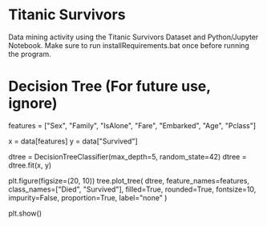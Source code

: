 # Titanic Survivors
Data mining activity using the Titanic Survivors Dataset and Python/Jupyter Notebook.
Make sure to run installRequirements.bat once before running the program.

# Decision Tree (For future use, ignore)
features = ["Sex", "Family", "IsAlone", "Fare", "Embarked", "Age", "Pclass"]

x = data[features]
y = data["Survived"]

dtree = DecisionTreeClassifier(max_depth=5, random_state=42)
dtree = dtree.fit(x, y)

plt.figure(figsize=(20, 10))
tree.plot_tree(
    dtree, feature_names=features, class_names=["Died", "Survived"], filled=True, rounded=True, fontsize=10,
    impurity=False, proportion=True, label="none"
) 

plt.show()
